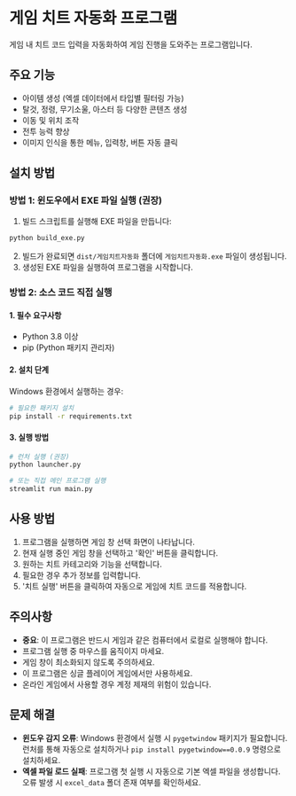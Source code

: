 # 게임 치트 자동화 프로그램

게임 내 치트 코드 입력을 자동화하여 게임 진행을 도와주는 프로그램입니다.

## 주요 기능

- 아이템 생성 (엑셀 데이터에서 타입별 필터링 가능)
- 탈것, 정령, 무기소울, 아스터 등 다양한 콘텐츠 생성
- 이동 및 위치 조작
- 전투 능력 향상
- 이미지 인식을 통한 메뉴, 입력창, 버튼 자동 클릭

## 설치 방법

### 방법 1: 윈도우에서 EXE 파일 실행 (권장)

1. 빌드 스크립트를 실행해 EXE 파일을 만듭니다:
```bash
python build_exe.py
```

2. 빌드가 완료되면 `dist/게임치트자동화` 폴더에 `게임치트자동화.exe` 파일이 생성됩니다.
3. 생성된 EXE 파일을 실행하여 프로그램을 시작합니다.

### 방법 2: 소스 코드 직접 실행

#### 1. 필수 요구사항

- Python 3.8 이상
- pip (Python 패키지 관리자)

#### 2. 설치 단계

Windows 환경에서 실행하는 경우:

```bash
# 필요한 패키지 설치
pip install -r requirements.txt
```

#### 3. 실행 방법

```bash
# 런처 실행 (권장)
python launcher.py

# 또는 직접 메인 프로그램 실행
streamlit run main.py
```

## 사용 방법

1. 프로그램을 실행하면 게임 창 선택 화면이 나타납니다.
2. 현재 실행 중인 게임 창을 선택하고 '확인' 버튼을 클릭합니다.
3. 원하는 치트 카테고리와 기능을 선택합니다.
4. 필요한 경우 추가 정보를 입력합니다.
5. '치트 실행' 버튼을 클릭하여 자동으로 게임에 치트 코드를 적용합니다.

## 주의사항

- **중요**: 이 프로그램은 반드시 게임과 같은 컴퓨터에서 로컬로 실행해야 합니다.
- 프로그램 실행 중 마우스를 움직이지 마세요.
- 게임 창이 최소화되지 않도록 주의하세요.
- 이 프로그램은 싱글 플레이어 게임에서만 사용하세요.
- 온라인 게임에서 사용할 경우 계정 제재의 위험이 있습니다.

## 문제 해결

- **윈도우 감지 오류**: Windows 환경에서 실행 시 `pygetwindow` 패키지가 필요합니다. 런처를 통해 자동으로 설치하거나 `pip install pygetwindow==0.0.9` 명령으로 설치하세요.
- **엑셀 파일 로드 실패**: 프로그램 첫 실행 시 자동으로 기본 엑셀 파일을 생성합니다. 오류 발생 시 `excel_data` 폴더 존재 여부를 확인하세요.